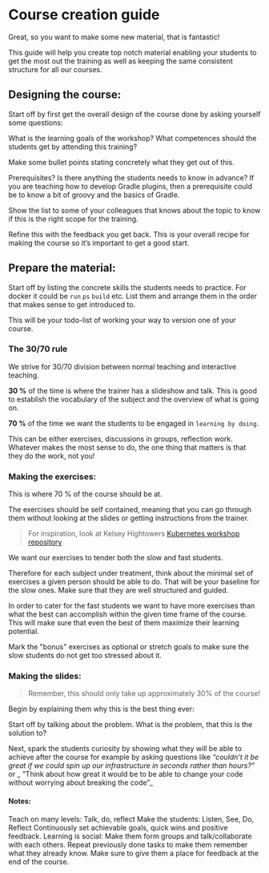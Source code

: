 # Course creation guide

Great, so you want to make some new material, that is fantastic!


This guide will help you create top notch material enabling your students to get the most out the training as well as keeping the same consistent structure for all our courses.


## Designing the course:

Start off by first get the overall design of the course done by asking yourself some questions:

What is the learning goals of the workshop?
What competences should the students get by attending this training?  

Make some bullet points stating concretely what they get out of this.

Prerequisites? Is there anything the students needs to know in advance? If you are teaching how to develop Gradle plugins, then a prerequisite could be to know a bit of groovy and the basics of Gradle.

Show the list to some of your colleagues that knows about the topic to know if this is the right scope for the training.

Refine this with the feedback you get back. This is your overall recipe for making the course so it’s important to get a good start.


## Prepare the material:

Start off by listing the concrete skills the students needs to practice.
For docker it could be `run` `ps` `build` etc.
List them and arrange them in the order that makes sense to get introduced to.

This will be your todo-list of working your way to version one of your course.

### The 30/70 rule
We strive for 30/70 division between normal teaching and interactive teaching.

**30 %** of the time is where the trainer has a slideshow and talk.
This is good to establish the vocabulary of the subject and the overview of what is going on.

**70 %** of the time we want the students to be engaged in `learning by doing`.

This can be either exercises, discussions in groups, reflection work. Whatever makes the most sense to do, the one thing that matters is that they do the work, not you!

###  Making the exercises:

This is where 70 % of the course should be at.

The exercises should be self contained, meaning that you can go through them without looking at the slides or getting instructions from the trainer.

> For inspiration, look at Kelsey Hightowers  [Kubernetes workshop repository](https://github.com/kelseyhightower/craft-kubernetes-workshop)

We want our exercises to tender both the slow and fast students.

Therefore for each subject under treatment, think about the minimal set of exercises a given person should be able to do.
That will be your baseline for the slow ones. Make sure that they are well structured and guided.

In order to cater for the fast students we want to have more exercises than what the best can accomplish within the given time frame of the course.
This will make sure that even the best of them maximize their learning potential.

Mark the "bonus" exercises as optional or stretch goals to make sure the slow students do not get too stressed about it.


### Making the slides:

> Remember, this should only take up approximately 30% of the course!

Begin by explaining them why this is the best thing ever:

Start off by talking about the problem. What is the problem, that this is the solution to?

Next, spark the students curiosity by showing what they will be able to achieve after the course for example by asking questions like
 _“couldn’t it be great if we could spin up our infrastructure in seconds rather than hours?”_
 or
_ “Think about how great it would be to be able to change your code without worrying about breaking the code”_

#### Notes:
Teach on many levels: Talk, do, reflect
Make the students: Listen, See, Do, Reflect
Continuously set achievable goals, quick wins and positive feedback.
Learning is social: Make them form groups and talk/collaborate with each others.
Repeat previously done tasks to make them remember what they already know.
Make sure to give them a place for feedback at the end of the course.
